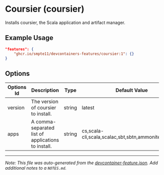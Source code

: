
# Coursier (coursier)

Installs coursier, the Scala application and artifact manager.

## Example Usage

```json
"features": {
    "ghcr.io/smpte11/devcontainers-features/coursier:1": {}
}
```

## Options

| Options Id | Description | Type | Default Value |
|-----|-----|-----|-----|
| version | The version of coursier to install. | string | latest |
| apps | A comma-separated list of applications to install. | string | cs,scala-cli,scala,scalac,sbt,sbtn,ammonite,scalafmt |



---

_Note: This file was auto-generated from the [devcontainer-feature.json](https://github.com/smpte11/devcontainers-features/blob/main/src/coursier/devcontainer-feature.json).  Add additional notes to a `NOTES.md`._
